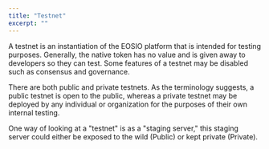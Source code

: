 ```yaml
---
title: "Testnet"
excerpt: ""
---
```

A testnet is an instantiation of the EOSIO platform that is intended for testing purposes. Generally, the native token has no value and is given away to developers so they can test. Some features of a testnet may be disabled such as consensus and governance.

There are both public and private testnets. As the terminology suggests, a public testnet is open to the public, whereas a private testnet may be deployed by any individual or organization for the purposes of their own internal testing.

One way of looking at a "testnet" is as a "staging server," this staging server could either be exposed to the wild (Public) or kept private (Private).
